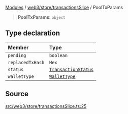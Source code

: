 [Modules](../../../../README.md) / [web3/store/transactionsSlice](../README.md) / PoolTxParams

> **PoolTxParams**: `object`

## Type declaration

| Member | Type |
| :------ | :------ |
| `pending` | `boolean` |
| `replacedTxHash` | `Hex` |
| `status` | [`TransactionStatus`](../../../../TransactionAdapters/types/enumerations/TransactionStatus.md) |
| `walletType` | [`WalletType`](../../../connectors/enumerations/WalletType.md) |

## Source

[src/web3/store/transactionsSlice.ts:25](https://github.com/bgd-labs/fe-shared/blob/a524aad33ec5fce600306d3c3d02439e9803dea0/src/web3/store/transactionsSlice.ts#L25)
